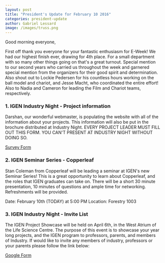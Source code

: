 ```yaml
---
layout: post
title: "President's Update for February 10 2016"
categories: president-update
author: Gabriel Lessard
image: /images/truss.png
---
```


Good morning everyone,

First off thank you everyone for your fantastic enthusiasm for E-Week! We had our highest finish ever, drawing for 4th place. For a small department with so many other things going on that's a great turnout. Special mention to our second years who carried us throughout the week and garnered special mention from the organizers for their good spirit and determination. Also shout out to Lockie Pedersen for his countless hours working on the ball model and chariot, and Jesse Macht, who coordinated the entire effort! Also to Nadia and Cameron for leading the Film and Chariot teams, respectively.


### 1. IGEN Industry Night - Project information

Darshan, our wonderful webmaster, is populating the website with all of the information about your projects. This information will also be put in the brochure distributed at Industry Night. EVERY PROJECT LEADER MUST FILL OUT THIS FORM. YOU CAN'T PRESENT AT INDUSTRY NIGHT WITHOUT DOING SO.

[Survey Form](https://survey.ubc.ca/s/igen-project-showcase/)


### 2. IGEN Seminar Series - Copperleaf

Stan Coleman from Copperleaf will be leading a seminar at IGEN's new Seminar Series! This is a great opportunity to learn about Copperleaf, and the roles that IGEN graduates can take on. There will be a short 30 minute presentation, 10 minutes of questions and ample time for networking. Refreshments will be provided.

Date: February 10th (TODAY) at 5:00 PM
Location: Forestry 1003


### 3. IGEN Industry Night - Invite List

The IGEN Project Showcase will be held on April 6th, in the West Atrium of the Life Science Centre. The purpose of this event is to showcase your year long projects, and the IGEN program to professors, parents, and members of Industry. If would like to invite any members of industry, professors or your parents please follow the link below:

[Google Form](https://docs.google.com/forms/d/1Fkmx8XejUMCXYncjDd-y5PuJqL6lJNO34NexxZtli3Q/viewform)
